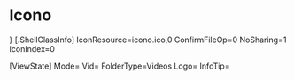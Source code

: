 # Icono
}
[.ShellClassInfo]
IconResource=icono.ico,0
ConfirmFileOp=0
NoSharing=1
IconIndex=0

[ViewState]
Mode=
Vid=
FolderType=Videos
Logo=
InfoTip=
